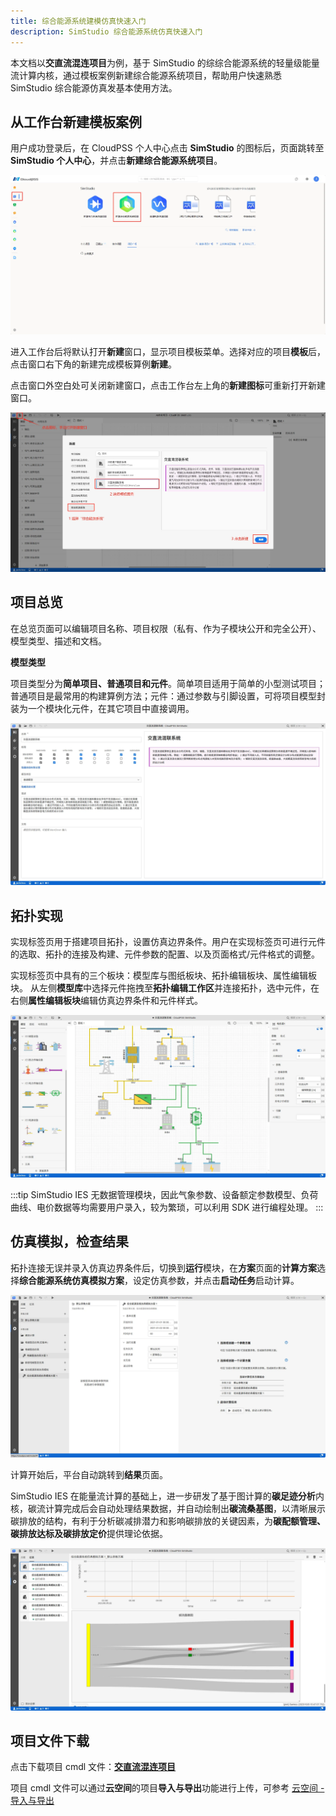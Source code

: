 ```yaml
---
title: 综合能源系统建模仿真快速入门
description: SimStudio 综合能源系统仿真快速入门
---
```


本文档以**交直流混连项目**为例，基于 SimStudio 的综综合能源系统的轻量级能量流计算内核，通过模板案例新建综合能源系统项目，帮助用户快速熟悉 SimStudio 综合能源仿真发基本使用方法。

## 从工作台新建模板案例

用户成功登录后，在 CloudPSS 个人中心点击 **SimStudio** 的图标后，页面跳转至 
 **SimStudio 个人中心**，并点击**新建综合能源系统项目**。

![个人中心](./simstudio.png)

进入工作台后将默认打开**新建**窗口，显示项目模板菜单。选择对应的项目**模板**后，点击窗口右下角的新建完成模板算例**新建**。

点击窗口外空白处可关闭新建窗口，点击工作台左上角的**新建图标**可重新打开新建窗口。

![新建项目](./new.png "新建项目")

## 项目总览

在总览页面可以编辑项目名称、项目权限（私有、作为子模块公开和完全公开）、模型类型、描述和文档。

**模型类型**

项目类型分为**简单项目、普通项目和元件**。简单项目适用于简单的小型测试项目；普通项目是最常用的构建算例方法；元件：通过参数与引脚设置，可将项目模型封装为一个模块化元件，在其它项目中直接调用。

![总览](./summary.png)

## 拓扑实现

实现标签页用于搭建项目拓扑，设置仿真边界条件。用户在实现标签页可进行元件的选取、拓扑的连接及构建、元件参数的配置、以及页面格式/元件格式的调整。

实现标签页中具有的三个板块：模型库与图纸板块、拓扑编辑板块、属性编辑板块。
从左侧**模型库**中选择元件拖拽至**拓扑编辑工作区**并连接拓扑，选中元件，在右侧**属性编辑板块**编辑仿真边界条件和元件样式。

![拓扑](./design.png)

:::tip
SimStudio IES 无数据管理模块，因此气象参数、设备额定参数模型、负荷曲线、电价数据等均需要用户录入，较为繁琐，可以利用 SDK 进行编程处理。
:::

## 仿真模拟，检查结果

拓扑连接无误并录入仿真边界条件后，切换到**运行**模块，在**方案**页面的**计算方案**选择**综合能源系统仿真模拟方案**，设定仿真参数，并点击**启动任务**启动计算。

![仿真](./run.png)

计算开始后，平台自动跳转到**结果**页面。

SimStudio IES 在能量流计算的基础上，进一步研发了基于图计算的**碳足迹分析**内核，碳流计算完成后会自动处理结果数据，并自动绘制出**碳流桑基图**，以清晰展示碳排放的结构，有利于分析碳减排潜力和影响碳排放的关键因素，为**碳配额管理、碳排放达标及碳排放定价**提供理论依据。

![结果](./result.png "结果")

## 项目文件下载

点击下载项目 cmdl 文件：[**交直流混连项目**](./ACDC.cmdl)  

项目 cmdl 文件可以通过**云空间**的项目**导入与导出**功能进行上传，可参考 [云空间 - 导入与导出](../../../../30-ieslab/20-simulation-suite/30-cloud-space/index.md#导入与导出)